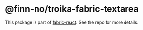 # @finn-no/troika-fabric-textarea

This package is part of
[fabric-react](https://github.com/fabric-ds/react). See the repo for
more details.
